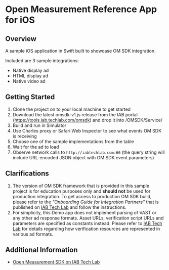 # Open Measurement Reference App for iOS

## Overview

A sample iOS application in Swift built to showcase OM SDK integration. 

Included are 3 sample integrations:

* Native display ad 
* HTML display ad
* Native video ad

## Getting Started

1. Clone the project on to your local machine to get started
2. Download the latest omsdk-v1.js release from the IAB portal (https://tools.iab.techlab.com/omsdk) and drop it into /OMSDK/Service/
3. Build and run in Simulator
4. Use Charles proxy or Safari Web Inspector to see what events OM SDK is receiving
5. Choose one of the sample implementations from the table
6. Wait for the ad to load
7. Observe network calls to `http://iabtechlab.com:66` (the query string will include URL-encoded JSON object with OM SDK event parameters)

## Clarifications

1. The version of OM SDK framework that is provided in this sample project is for education purposes only and **should not** be used for production integration. To get access to production OM SDK build, please refer to the *"Onboarding Guide for Integration Partners"* that is published on [IAB Tech Lab](https://iabtechlab.com/standards/open-measurement-sdk/) and follow the instructions. 
2. For simplicity, this Demo app does not implement parsing of VAST or any other ad response formats. Asset URLs, verification script URLs and parameters are specified as constants instead. Please refer to [IAB Tech Lab](https://iabtechlab.com/standards/open-measurement-sdk/) for details regarding how verification resources are represented in various ad formats.


## Additional Information

* [Open Measurement SDK on IAB Tech Lab](https://iabtechlab.com/standards/open-measurement-sdk/)

